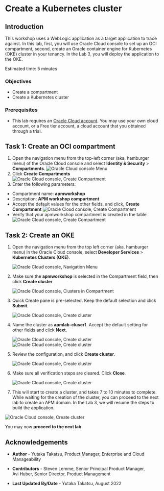 # Create a Kubernetes cluster

## Introduction

This workshop uses a WebLogic application as a target application to trace against. In this lab, first, you will use Oracle Cloud console to set up an OCI compartment, second, create an Oracle container engine for Kubernetes (OKE) cluster in your tenancy. In the Lab 3, you will deploy the application to the OKE.

Estimated time: 5 minutes

### Objectives

* Create a compartment
* Create a Kubernetes cluster

### Prerequisites

* This lab requires an [Oracle Cloud account](https://www.oracle.com/cloud/free/). You may use your own cloud account, or a Free tier account, a cloud account that you obtained through a trial.


## **Task 1**: Create an OCI compartment

1. Open the navigation menu from the top-left corner (aka. hamburger menu) of the Oracle Cloud console and select **Identity & Security** > **Compartments**.
	![Oracle Cloud console Menu](images/1-1-compartments.png " ")
2. Click **Create Compartments**
	![Oracle Cloud console, Create Compartment](images/1-2-compartments.png " ")
3. Enter the following parameters:
*	Compartment name: **apmworkshop**
*	Description: **APM workshop compartment**
*	Accept the default values for the other fields, and click, **Create Compartment**
	![Oracle Cloud console, Create Compartment](images/1-3-compartments.png " ")
*	Verify that your apmworkshop compartment is created in the table
	![Oracle Cloud console, Create Compartment](images/1-4-compartments.png " ")

## **Task 2**: Create an OKE

1. Open the navigation menu from the top left corner (aka. hamburger menu) in the Oracle Cloud console, select **Developer Services** > **Kubernetes Clusters (OKE)**.

   ![Oracle Cloud console, Navigation Menu](images/1-1-menu.png " ")

2. Make sure the **apmworkshop** is selected in the Compartment field, then click **Create cluster**

   ![Oracle Cloud console, Clusters in Compartment](images/1-2-OKE.png " ")

3. Quick Create pane is pre-selected. Keep the default selection and click **Submit**.

   ![Oracle Cloud console, Create cluster](images/1-3-OKE.png " ")

4. Name the cluster as **apmlab-cluser1**. Accept the default setting for other fields and click **Next**.

   ![Oracle Cloud console, Create cluster](images/1-4-OKE.png " ")
   ![Oracle Cloud console, Create cluster](images/1-5-OKE.png " ")

5. Review the configuration, and click **Create cluster**.

   ![Oracle Cloud console, Create cluster](images/1-6-OKE.png " ")

6. Make sure all verification steps are cleared. Click **Close**.

   ![Oracle Cloud console, Create cluster](images/1-7-OKE.png " ")

7.  This will start to create a cluster, and takes 7 to 10 minutes to complete. While waiting for the creation of the cluster, you can proceed to the next lab to create an APM domain. In the Lab 3, we will resume the steps to build the application.

   ![Oracle Cloud console, Create cluster](images/1-8-OKE.png " ")




You may now **proceed to the next lab**.

## Acknowledgements

* **Author** - Yutaka Takatsu, Product Manager, Enterprise and Cloud Manageability
- **Contributors** - Steven Lemme, Senior Principal Product Manager,  
Avi Huber, Senior Director, Product Management
* **Last Updated By/Date** - Yutaka Takatsu, August 2022
